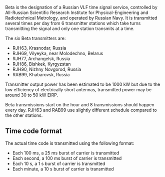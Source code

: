 Beta is the designation of a Russian VLF time signal service, controlled by All-Russian Scientific Research Institute for Physical-Engineering and Radiotechnical Metrology, and operated by Russian Navy. It is transmitted several times per day from 6 transmitter stations which take turns transmitting the signal and only one station transmits at a time.

The six Beta transmitters are:

- RJH63, Krasnodar, Russia
- RJH69, Vilyeyka, near Molodechno, Belarus
- RJH77, Archangelsk, Russia
- RJH86, Bishkek, Kyrgyzstan
- RJH90, Nizhny Novgorod, Russia
- RAB99, Khabarovsk, Russia

Transmitter output power has been estimated to be 1000 kW but due to the low efficiency of electrically short antennas, transmitted power may be around 30 to 50 kW EIRP.

Beta transmissions start on the hour and 8 transmissions should happen every day. RJH63 and RAB99 use slightly different schedule compared to the other stations.

## Time code format
The actual time code is transmitted using the following format:

- Each 100 ms, a 25 ms burst of carrier is transmitted
- Each second, a 100 ms burst of carrier is transmitted
- Each 10 s, a 1 s burst of carrier is transmitted
- Each minute, a 10 s burst of carrier is transmitted

